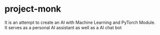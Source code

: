 # project-monk
 It is an attempt to create an AI with Machine Learning and PyTorch Module. It serves as a personal AI assistant as well as a AI chat bot

